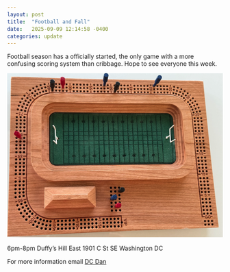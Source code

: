 ```yaml
---
layout: post
title:  "Football and Fall"
date:   2025-09-09 12:14:58 -0400
categories: update
---
```


Football season has a officially started, the only game with a more confusing scoring system than cribbage. Hope to see everyone this week.

![Football Cribbage Board](/images/football.png)

6pm-8pm
Duffy’s Hill East
1901 C St SE
Washington DC

For more information email [DC Dan](dan@dcdan.com)
